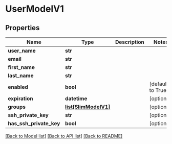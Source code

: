 # UserModelV1

## Properties
Name | Type | Description | Notes
------------ | ------------- | ------------- | -------------
**user_name** | **str** |  | 
**email** | **str** |  | 
**first_name** | **str** |  | 
**last_name** | **str** |  | 
**enabled** | **bool** |  | [default to True]
**expiration** | **datetime** |  | [optional] 
**groups** | [**list[SlimModelV1]**](SlimModelV1.md) |  | [optional] 
**ssh_private_key** | **str** |  | [optional] 
**has_ssh_private_key** | **bool** |  | [optional] 

[[Back to Model list]](../README.md#documentation-for-models) [[Back to API list]](../README.md#documentation-for-api-endpoints) [[Back to README]](../README.md)


